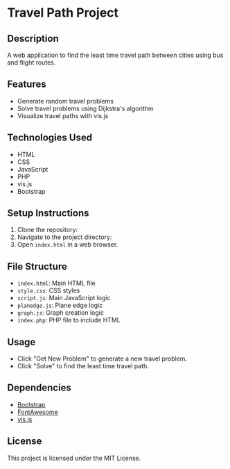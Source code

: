 # Travel Path Project

## Description
A web application to find the least time travel path between cities using bus and flight routes.

## Features
- Generate random travel problems
- Solve travel problems using Dijkstra's algorithm
- Visualize travel paths with vis.js

## Technologies Used
- HTML
- CSS
- JavaScript
- PHP
- vis.js
- Bootstrap

## Setup Instructions
1. Clone the repository:
2. Navigate to the project directory:
3. Open `index.html` in a web browser.

## File Structure
- `index.html`: Main HTML file
- `style.css`: CSS styles
- `script.js`: Main JavaScript logic
- `planedge.js`: Plane edge logic
- `graph.js`: Graph creation logic
- `index.php`: PHP file to include HTML

## Usage
- Click "Get New Problem" to generate a new travel problem.
- Click "Solve" to find the least time travel path.

## Dependencies
- [Bootstrap](https://getbootstrap.com/)
- [FontAwesome](https://fontawesome.com/)
- [vis.js](https://visjs.org/)

## License
This project is licensed under the MIT License.